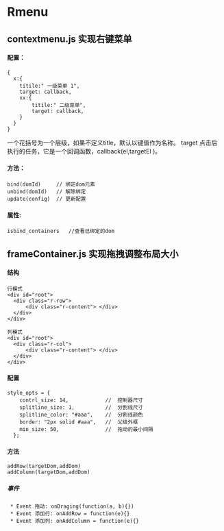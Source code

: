 # Rmenu
## contextmenu.js 实现右键菜单
#### 配置：
```
{
  x:{
    titile:" 一级菜单 1",
    target: callback,
    xx:{
        titile:" 二级菜单",
        target: callback,        
    }
  }
}
```
一个花括号为一个层级，如果不定义title，默认以键值作为名称。 target 点击后执行的任务，它是一个回调函数，callback(el,targetEl )。

#### 方法：
```
bind(domId)     // 绑定dom元素
unbind(domId)   // 解除绑定
update(config)  // 更新配置
```


#### 属性:
```
isbind_containers   //查看已绑定的dom
```


## frameContainer.js  实现拖拽调整布局大小

#### 结构
```
行模式
<div id="root">
  <div class="r-row"> 
      <div class="r-content"> </div>
  </div>
</div>

列模式
<div id="root">
  <div class="r-col"> 
      <div class="r-content"> </div>
  </div>
</div>

```

#### 配置
```
style_opts = {
    contrl_size: 14,            //  控制器尺寸
    splitline_size: 1,          //  分割线尺寸
    splitline_color: "#aaa",    //  分割线颜色
    border: "2px solid #aaa",   //  父级外框
    min_size: 50,               //  拖动的最小间隔
  };
```

#### 方法
```
addRow(targetDom,addDom)
addColumn(targetDom,addDom)
```

##### 事件
```
 * Event 拖动: onDraging(function(a, b){})
 * Event 添加行: onAddRow = function(e){}
 * Event 添加列: onAddColumn = function(e){}
 ```
 
